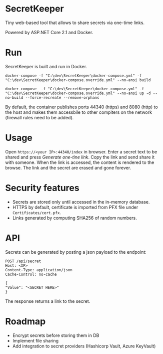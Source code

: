 # SecretKeeper
Tiny web-based tool that allows to share secrets via one-time links.

Powered by ASP.NET Core 2.1 and Docker.

# Run
SecretKeeper is built and run in Docker.

```
docker-compose -f "C:\dev\SecretKeeper\docker-compose.yml" -f "C:\dev\SecretKeeper\docker-compose.override.yml" --no-ansi build

docker-compose  -f "C:\dev\SecretKeeper\docker-compose.yml" -f "C:\dev\SecretKeeper\docker-compose.override.yml" --no-ansi up -d --no-build --force-recreate --remove-orphans
```

By default, the container publishes ports 44340 (https) and 8080 (http) to the host and makes them accessbile to other compiters on the network (firewall rules need to be added).

# Usage
Open `https://<your IP>:44340/index` in browser. Enter a secret text to be shared and press *Generate one-tine link*. Copy the link and send share it with someone. When the link is accessed, the content is rendered to the browse. The link and the secret are erased and gone forever.

# Security features
- Secrets are stored only until accessed in the in-memory database.
- HTTPS by default, certificate is imported from PFX file under `Certificates/cert.pfx`.
- Links generated by computing SHA256 of random numbers.

# API
Secrets can be generated by posting a json payload to the endpoint: 
```
POST /api/secret 
Host: <IP>
Content-Type: application/json
Cache-Control: no-cache

{
"Value": "<SECRET HERE>"
}
```

The response returns a link to the secret.

# Roadmap
- Encrypt secrets before storing them in DB
- Implement file sharing
- Add integration to secret providers (Hashicorp Vault, Azure KeyVault)